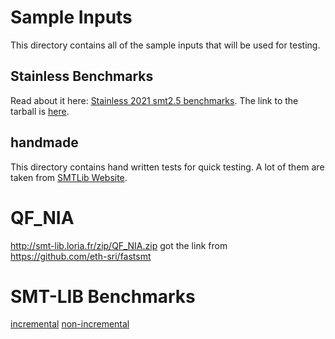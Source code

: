 # Sample Inputs

This directory contains all of the sample inputs that will be used for testing.

## Stainless Benchmarks

Read about it here: [Stainless 2021 smt2.5 benchmarks](https://groups.google.com/g/smt-lib/c/BFsWZS4Prcs?pli=1). The link to the tarball is [here](https://lara.epfl.ch/~kuncak/smt-sessions-CVC4.tar.gz).

## handmade

This directory contains hand written tests for quick testing. A lot of them are taken from [SMTLib Website](https://smtlib.cs.uiowa.edu/examples.shtml).

# QF_NIA
http://smt-lib.loria.fr/zip/QF_NIA.zip
got the link from https://github.com/eth-sri/fastsmt

# SMT-LIB Benchmarks
[incremental](https://zenodo.org/records/11186591)
[non-incremental](https://zenodo.org/records/11061097)
